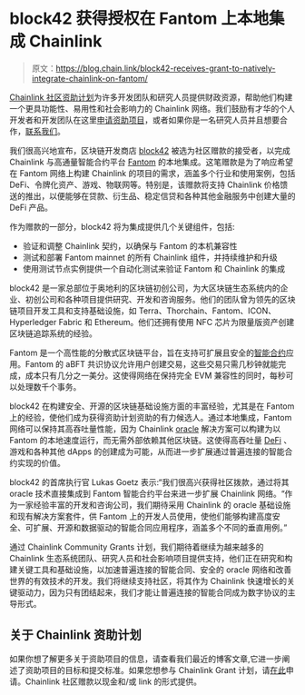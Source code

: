 # block42 获得授权在 Fantom 上本地集成 Chainlink

> 原文：<https://blog.chain.link/block42-receives-grant-to-natively-integrate-chainlink-on-fantom/>

[Chainlink 社区资助计划](https://blog.chain.link/introducing-the-chainlink-community-grant-program/)为许多开发团队和研究人员提供财政资源，帮助他们构建一个更具功能性、易用性和社会影响力的 Chainlink 网络。我们鼓励有才华的个人开发者和开发团队在这里[申请资助项目](https://chainlinkgrants.typeform.com/to/efEbsq)，或者如果你是一名研究人员并且想要合作，[联系我们](/cdn-cgi/l/email-protection#87f5e2f4e2e6f5e4efc7e4efe6eee9ebeee9ecebe6e5f4a9e4e8ea)。

我们很高兴地宣布，区块链开发商店 [block42](https://www.block42.tech/) 被选为社区赠款的接受者，以完成 Chainlink 与高通量智能合约平台 [Fantom](https://fantom.foundation/) 的本地集成。这笔赠款是为了响应希望在 Fantom 网络上构建 Chainlink 的项目的需求，涵盖多个行业和使用案例，包括 DeFi、令牌化资产、游戏、物联网等。特别是，该赠款将支持 Chainlink 价格馈送的推出，以便能够在贷款、衍生品、稳定信贷和各种其他金融服务中创建大量的 DeFi 产品。

作为赠款的一部分，block42 将为集成提供几个关键组件，包括:

*   验证和调整 Chainlink 契约，以确保与 Fantom 的本机兼容性
*   测试和部署 Fantom mainnet 的所有 Chainlink 组件，并持续维护和升级
*   使用测试节点实例提供一个自动化测试来验证 Fantom 和 Chainlink 的集成

block42 是一家总部位于奥地利的区块链初创公司，为大区块链生态系统内的企业、初创公司和各种项目提供研究、开发和咨询服务。他们的团队曾为领先的区块链项目开发工具和支持基础设施，如 Terra、Thorchain、Fantom、ICON、Hyperledger Fabric 和 Ethereum。他们还拥有使用 NFC 芯片为限量版资产创建区块链追踪系统的经验。

Fantom 是一个高性能的分散式区块链平台，旨在支持可扩展且安全的[智能合约](https://chain.link/education/smart-contracts)应用。Fantom 的 aBFT 共识协议允许用户创建交易，这些交易只需几秒钟就能完成，成本只有几分之一美分。这使得网络在保持完全 EVM 兼容性的同时，每秒可以处理数千个事务。

block42 在构建安全、开源的区块链基础设施方面的丰富经验，尤其是在 Fantom 上的经验，使他们成为获得资助计划资助的有力候选人。通过本地集成，Fantom 网络可以保持其高吞吐量性能，因为 Chainlink [oracle](https://chain.link/education/blockchain-oracles) 解决方案可以构建为以 Fantom 的本地速度运行，而无需外部依赖其他区块链。这使得高吞吐量 [DeFi](https://chain.link/education/defi) 、游戏和各种其他 dApps 的创建成为可能，从而进一步扩展通过普遍连接的智能合约实现的价值。

block42 的首席执行官 Lukas Goetz 表示:“我们很高兴获得社区拨款，通过将其 oracle 技术直接集成到 Fantom 智能合约平台来进一步扩展 Chainlink 网络。“作为一家经验丰富的开发和咨询公司，我们期待采用 Chainlink 的 oracle 基础设施和现有解决方案套件，供 Fantom 上的开发人员使用，使他们能够构建高度安全、可扩展、开源和数据驱动的智能合同应用程序，涵盖多个不同的垂直用例。”

通过 Chainlink Community Grants 计划，我们期待着继续为越来越多的 Chainlink 生态系统团队、研究人员和社会影响项目提供支持，他们正在研究和构建关键工具和基础设施，以加速普遍连接的智能合同、安全的 oracle 网络和改善世界的有效技术的开发。我们将继续支持社区，将其作为 Chainlink 快速增长的关键驱动力，因为只有团结起来，我们才能让普遍连接的智能合同成为数字协议的主导形式。

## 关于 Chainlink 资助计划

如果你想了解更多关于资助项目的信息，请查看我们最近的博客文章,它进一步阐述了资助项目的目标和提交标准。如果您想参与 Chainlink Grant 计划，请[在此](https://chainlinkgrants.typeform.com/to/efEbsq)申请。Chainlink 社区赠款以现金和/或 link 的形式提供。